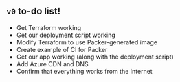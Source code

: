 ## `v0` to-do list!

- Get Terraform working
- Get our deployment script working
- Modify Terraform to use Packer-generated image
- Create example of CI for Packer
- Get our app working (along with the deployment script)
- Add Azure CDN and DNS
- Confirm that everything works from the Internet
